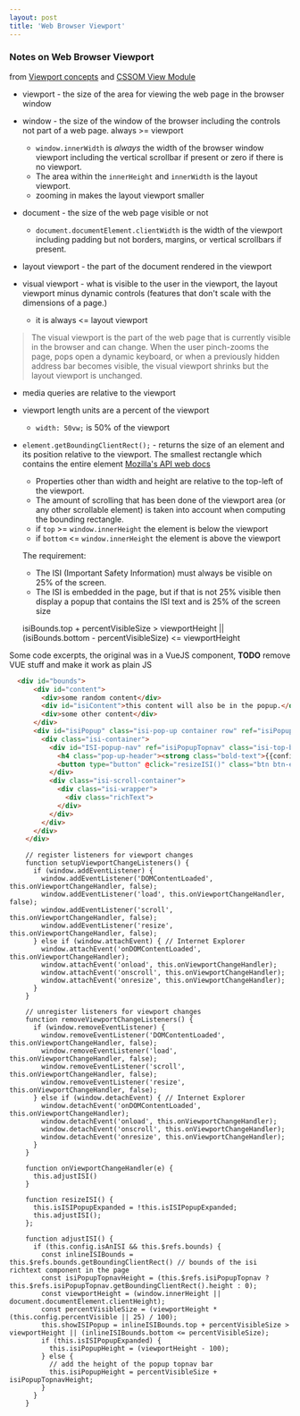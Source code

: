 ```yaml
---
layout: post
title: 'Web Browser Viewport'
---
```


### Notes on Web Browser Viewport

from [Viewport concepts](https://developer.mozilla.org/en-US/docs/Web/CSS/Viewport_concepts) and [CSSOM View Module](https://www.w3.org/TR/cssom-view/)

* viewport - the size of the area for viewing the web page in the browser window
* window - the size of the window of the browser including the controls not part of a web page. always >= viewport
  *  `window.innerWidth` is _always_ the width of the browser window viewport including the vertical scrollbar if present or zero if there is no viewport.
  * The area within the `innerHeight` and `innerWidth` is the layout viewport.
  * zooming in makes the layout viewport smaller 
* document - the size of the web page visible or not
  * `document.documentElement.clientWidth` is the width of the viewport including padding but not borders, margins, or vertical scrollbars if present.

* layout viewport - the part of the document rendered in the viewport
* visual viewport - what is visible to the user in the viewport, the layout viewport minus dynamic controls (features that don't scale with the dimensions of a page.) 
  * it is always <= layout viewport

> The visual viewport is the part of the web page that is currently visible in the browser and can change. When the user pinch-zooms the page, pops open a dynamic keyboard, or when a previously hidden address bar becomes visible, the visual viewport shrinks but the layout viewport is unchanged.

*  media queries are relative to the viewport
* viewport length units are a percent of the viewport
  * `width: 50vw;` is 50% of the viewport
  
* `element.getBoundingClientRect();` - returns the size of an element and its position relative to the viewport. The smallest rectangle which contains the entire element [Mozilla's API web docs](https://developer.mozilla.org/en-US/docs/Web/API/Element/getBoundingClientRect)
  * Properties other than width and height are relative to the top-left of the viewport.
  * The amount of scrolling that has been done of the viewport area (or any other scrollable element) is taken into account when computing the bounding rectangle.
  * if `top` >= `window.innerHeight` the element is below the viewport
  * if `bottom` <= `window.innerHeight` the element is above the viewport
  
  The requirement:
  
  * The ISI (Important Safety Information) must always be visible on 25% of the screen.
  * The ISI is embedded in the page, but if that is not 25% visible then display a popup that contains the ISI text and is 25% of the screen size
  
  isiBounds.top + percentVisibleSize > viewportHeight || (isiBounds.bottom - percentVisibleSize) <= viewportHeight

Some code excerpts, the original was in a VueJS component, **TODO**  remove VUE stuff and make it work as plain JS 

```html
  <div id="bounds">
      <div id="content">
        <div>some random content</div>
        <div id="isiContent">this content will also be in the popup.</div>
        <div>some other content</div>
      </div>
      <div id="isiPopup" class="isi-pop-up container row" ref="isiPopup" v-bind:style="'height: ' + isiPopupHeight + 'px'" v-if="config.isAnISI && showISIPopup">
        <div class="isi-container">
          <div id="ISI-popup-nav" ref="isiPopupTopnav" class="isi-top-bar" :style="'background-color: ' + (config.isiTitleBackgroundColor || '#000000') + '; color: ' + (config.isiTitleForegroundColor || '#ffffff')">
            <h4 class="pop-up-header"><strong class="bold-text">{{config.isiTitle}}</strong></h4>
            <button type="button" @click="resizeISI()" class="btn btn-expand-toggle" :class="isISIPopupExpanded?'active':''" :style="'border-color: ' + (config.isiTitleForegroundColor || '#ffffff')"><div class="btn-label" :style="'color: ' + (config.isiTitleForegroundColor || '#ffffff')">^</div></button>
          </div>
          <div class="isi-scroll-container">
            <div class="isi-wrapper">
              <div class="richText">
            </div>
          </div>
        </div>
      </div>
    </div>
```

```ecmascript 6
    // register listeners for viewport changes
    function setupViewportChangeListeners() {
      if (window.addEventListener) {
        window.addEventListener('DOMContentLoaded', this.onViewportChangeHandler, false);
        window.addEventListener('load', this.onViewportChangeHandler, false);
        window.addEventListener('scroll', this.onViewportChangeHandler, false);
        window.addEventListener('resize', this.onViewportChangeHandler, false);
      } else if (window.attachEvent) { // Internet Explorer
        window.attachEvent('onDOMContentLoaded', this.onViewportChangeHandler);
        window.attachEvent('onload', this.onViewportChangeHandler);
        window.attachEvent('onscroll', this.onViewportChangeHandler);
        window.attachEvent('onresize', this.onViewportChangeHandler);
      }
    }

    // unregister listeners for viewport changes
    function removeViewportChangeListeners() {
      if (window.removeEventListener) {
        window.removeEventListener('DOMContentLoaded', this.onViewportChangeHandler, false);
        window.removeEventListener('load', this.onViewportChangeHandler, false);
        window.removeEventListener('scroll', this.onViewportChangeHandler, false);
        window.removeEventListener('resize', this.onViewportChangeHandler, false);
      } else if (window.detachEvent) { // Internet Explorer
        window.detachEvent('onDOMContentLoaded', this.onViewportChangeHandler);
        window.detachEvent('onload', this.onViewportChangeHandler);
        window.detachEvent('onscroll', this.onViewportChangeHandler);
        window.detachEvent('onresize', this.onViewportChangeHandler);
      }
    }

    function onViewportChangeHandler(e) {
      this.adjustISI()
    }

    function resizeISI() {
      this.isISIPopupExpanded = !this.isISIPopupExpanded;
      this.adjustISI();
    };

    function adjustISI() {
      if (this.config.isAnISI && this.$refs.bounds) {
        const inlineISIBounds = this.$refs.bounds.getBoundingClientRect() // bounds of the isi richtext component in the page
        const isiPopupTopnavHeight = (this.$refs.isiPopupTopnav ? this.$refs.isiPopupTopnav.getBoundingClientRect().height : 0);
        const viewportHeight = (window.innerHeight || document.documentElement.clientHeight);
        const percentVisibleSize = (viewportHeight * (this.config.percentVisible || 25) / 100);
        this.showISIPopup = inlineISIBounds.top + percentVisibleSize > viewportHeight || (inlineISIBounds.bottom <= percentVisibleSize);
        if (this.isISIPopupExpanded) {
          this.isiPopupHeight = (viewportHeight - 100);
        } else {
          // add the height of the popup topnav bar
          this.isiPopupHeight = percentVisibleSize + isiPopupTopnavHeight;
        }
      }
    }
```